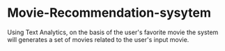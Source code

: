 # Movie-Recommendation-sysytem
Using Text Analytics, on the basis of the user's favorite movie the system will generates a set of movies related to the user's input movie. 
